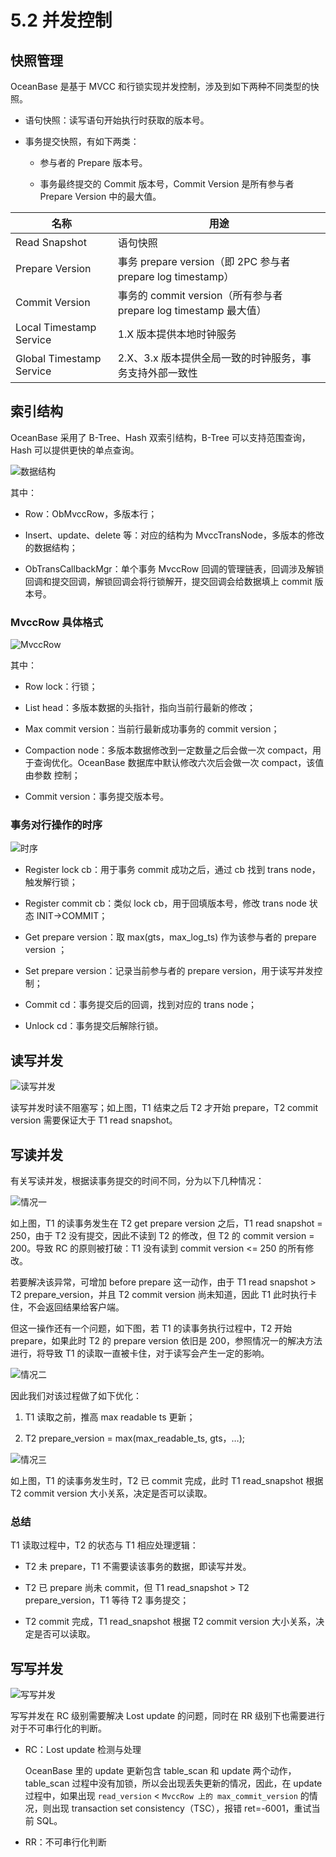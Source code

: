 # 5.2 并发控制

## 快照管理

OceanBase 是基于 MVCC 和行锁实现并发控制，涉及到如下两种不同类型的快照。

* 语句快照：读写语句开始执行时获取的版本号。

* 事务提交快照，有如下两类：

  * 参与者的 Prepare 版本号。

  * 事务最终提交的 Commit 版本号，Commit Version 是所有参与者 Prepare Version 中的最大值。

| 名称   |      用途                                    |
|--------|---------------------------------------------|
| Read Snapshot | 语句快照                               |
| Prepare Version | 事务 prepare version（即 2PC 参与者 prepare log timestamp） |
| Commit Version | 事务的 commit version（所有参与者 prepare log timestamp 最大值） |
| Local Timestamp Service | 1.X 版本提供本地时钟服务       |
| Global Timestamp Service | 2.X、3.x 版本提供全局一致的时钟服务，事务支持外部一致性 |

## 索引结构

OceanBase 采用了 B-Tree、Hash 双索引结构，B-Tree 可以支持范围查询，Hash 可以提供更快的单点查询。

![数据结构](https://obbusiness-private.oss-cn-shanghai.aliyuncs.com/doc/img/kernel-advanced/V1.0.0/zh-CN/5.transaction-engine/3.concurrency-control-01.png)

其中：

* Row：ObMvccRow，多版本行；

* Insert、update、delete 等：对应的结构为 MvccTransNode，多版本的修改的数据结构；

* ObTransCallbackMgr：单个事务 MvccRow 回调的管理链表，回调涉及解锁回调和提交回调，解锁回调会将行锁解开，提交回调会给数据填上 commit 版本号。

### MvccRow 具体格式

![MvccRow](https://obbusiness-private.oss-cn-shanghai.aliyuncs.com/doc/img/kernel-advanced/V1.0.0/zh-CN/5.transaction-engine/3.concurrency-control-02.png)

其中：

* Row lock：行锁；

* List head：多版本数据的头指针，指向当前行最新的修改；

* Max commit version：当前行最新成功事务的 commit version；

* Compaction node：多版本数据修改到一定数量之后会做一次 compact，用于查询优化。OceanBase 数据库中默认修改六次后会做一次 compact，该值由参数  控制；

* Commit version：事务提交版本号。

### 事务对行操作的时序

![时序](https://obbusiness-private.oss-cn-shanghai.aliyuncs.com/doc/img/kernel-advanced/V1.0.0/zh-CN/5.transaction-engine/3.concurrency-control-03.png)

* Register lock cb：用于事务 commit 成功之后，通过 cb 找到 trans node，触发解行锁；

* Register commit cb：类似 lock cb，用于回填版本号，修改 trans node 状态 INIT->COMMIT；

* Get prepare version：取 max(gts，max_log_ts) 作为该参与者的 prepare version ；

* Set prepare version：记录当前参与者的 prepare version，用于读写并发控制；

* Commit cd：事务提交后的回调，找到对应的 trans node；

* Unlock cd：事务提交后解除行锁。

## 读写并发

![读写并发](https://obbusiness-private.oss-cn-shanghai.aliyuncs.com/doc/img/kernel-advanced/V1.0.0/zh-CN/5.transaction-engine/3.concurrency-control-04.png)

读写并发时读不阻塞写；如上图，T1 结束之后 T2 才开始 prepare，T2 commit version 需要保证大于 T1 read snapshot。

## 写读并发

有关写读并发，根据读事务提交的时间不同，分为以下几种情况：

![情况一](https://obbusiness-private.oss-cn-shanghai.aliyuncs.com/doc/img/kernel-advanced/V1.0.0/zh-CN/5.transaction-engine/3.concurrency-control-05.png)

如上图，T1 的读事务发生在 T2 get prepare version 之后，T1 read snapshot = 250，由于 T2 没有提交，因此不读到 T2 的修改，但 T2 的 commit version = 200。导致 RC 的原则被打破：T1 没有读到 commit version <= 250 的所有修改。

若要解决该异常，可增加 before prepare 这一动作，由于 T1 read snapshot > T2 prepare_version，并且 T2 commit version 尚未知道，因此 T1 此时执行卡住，不会返回结果给客户端。

但这一操作还有一个问题，如下图，若 T1 的读事务执行过程中，T2 开始 prepare，如果此时 T2 的 prepare version 依旧是 200，参照情况一的解决方法进行，将导致 T1 的读取一直被卡住，对于读写会产生一定的影响。

![情况二](https://obbusiness-private.oss-cn-shanghai.aliyuncs.com/doc/img/kernel-advanced/V1.0.0/zh-CN/5.transaction-engine/3.concurrency-control-06.png)

因此我们对该过程做了如下优化：

1. T1 读取之前，推高 max readable ts 更新；

2. T2 prepare_version = max(max_readable_ts, gts，…);

![情况三](https://obbusiness-private.oss-cn-shanghai.aliyuncs.com/doc/img/kernel-advanced/V1.0.0/zh-CN/5.transaction-engine/3.concurrency-control-07.png)

如上图，T1 的读事务发生时，T2 已 commit 完成，此时 T1 read_snapshot 根据 T2 commit version 大小关系，决定是否可以读取。

### 总结

T1 读取过程中，T2 的状态与 T1 相应处理逻辑：

* T2 未 prepare，T1 不需要读该事务的数据，即读写并发。

* T2 已 prepare 尚未 commit，但 T1 read_snapshot > T2 prepare_version，T1 等待 T2 事务提交；

* T2 commit 完成，T1 read_snapshot 根据 T2 commit version 大小关系，决定是否可以读取。

## 写写并发

![写写并发](https://obbusiness-private.oss-cn-shanghai.aliyuncs.com/doc/img/kernel-advanced/V1.0.0/zh-CN/5.transaction-engine/3.concurrency-control-08.png)

写写并发在 RC 级别需要解决 Lost update 的问题，同时在 RR 级别下也需要进行对于不可串行化的判断。

* RC：Lost update 检测与处理

  OceanBase 里的 update 更新包含 table_scan 和 update 两个动作，table_scan 过程中没有加锁，所以会出现丢失更新的情况，因此，在 update 过程中，如果出现 `read_version` < `MvccRow 上的 max_commit_version` 的情况，则出现 transaction set consistency（TSC），报错 ret=-6001，重试当前 SQL。

* RR：不可串行化判断
